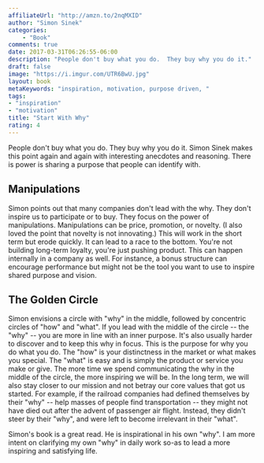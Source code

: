 ```yaml
---
affiliateUrl: "http://amzn.to/2nqMXID"
author: "Simon Sinek"
categories:
    - "Book"
comments: true
date: 2017-03-31T06:26:55-06:00
description: "People don't buy what you do.  They buy why you do it."
draft: false
image: "https://i.imgur.com/UTR6BwU.jpg"
layout: book
metaKeywords: "inspiration, motivation, purpose driven, "
tags:
- "inspiration"
- "motivation"
title: "Start With Why"
rating: 4
---
```


People don't buy what you do.  They buy why you do it.  Simon Sinek makes this point again and again with interesting anecdotes and reasoning.  There is power is sharing a purpose that people can identify with.

<!--more-->

## Manipulations

Simon points out that many companies don't lead with the why.  They don't inspire us to participate or to buy.  They focus on the power of manipulations.  Manipulations can be price, promotion, or novelty.  (I also loved the point that novelty is not innovating.) This will work in the short term but erode quickly.  It can lead to a race to the bottom.  You're not building long-term loyalty, you're just pushing product.  This can happen internally in a company as well.  For instance, a bonus structure can encourage performance but might not be the tool you want to use to inspire shared purpose and vision.

## The Golden Circle

Simon envisions a circle with "why" in the middle, followed by concentric circles of "how" and "what".  If you lead with the middle of the circle -- the "why" -- you are more in line with an inner purpose.  It's also usually harder to discover and to keep this why in focus.  This is the purpose for why you do what you do.  The "how" is your distinctness in the market or what makes you special.  The "what" is easy and is simply the product or service you make or give.  The more time we spend communicating the why in the middle of the circle, the more inspiring we will be.  In the long term, we will also stay closer to our mission and not betray our core values that got us started.  For example, if the railroad companies had defined themselves by their "why" -- help masses of people find transportation -- they might not have died out after the advent of passenger air flight.  Instead, they didn't steer by their "why", and were left to become irrelevant in their "what".

Simon's book is a great read.  He is inspirational in his own "why".  I am more intent on clarifying my own "why" in daily work so-as to lead a more inspiring and satisfying life.
